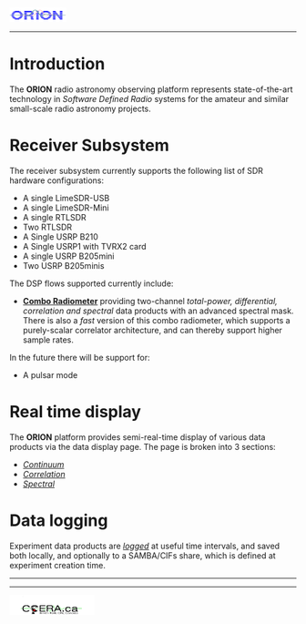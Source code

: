 <title>Intro: Integrated Radio Telscope Receiver System</title>

<img  alt="ORION" src="../orion_logo.png" width="100" height="25">
<hr>

# Introduction

The **ORION** radio astronomy observing platform represents state-of-the-art technology
in *Software Defined Radio* systems for the amateur and similar
small-scale radio astronomy projects.

# Receiver Subsystem

The receiver subsystem currently supports the following list of SDR hardware
configurations:

* A single LimeSDR-USB
* A single LimeSDR-Mini
* A single RTLSDR
* Two RTLSDR
* A Single USRP B210
* A Single USRP1 with TVRX2 card
* A single USRP B205mini
* Two USRP B205minis

The DSP flows supported currently include:

* [**Combo Radiometer**](receiver.html) providing two-channel *total-power, differential, correlation and spectral* data products with
   an advanced spectral mask. There is also a *fast* version of this combo radiometer, which supports a purely-scalar correlator
   architecture, and can thereby support higher sample rates.

In the future there will be support for:

* A pulsar mode


# Real time display

The **ORION** platform provides semi-real-time display of various data products via the data display page.
The page is broken into 3 sections:

* [*Continuum*](continuum.html)
* [*Correlation*](correlation.html)
* [*Spectral*](spectral.html)

# Data logging

Experiment data products are [*logged*](dformat.html) at useful time intervals, and saved both locally, and optionally to a
SAMBA/CIFs share, which is defined at experiment creation time.




<hr>
<hr>
<img  alt="CCERA" src="../transparent-logo.png" width="150" height="35">

